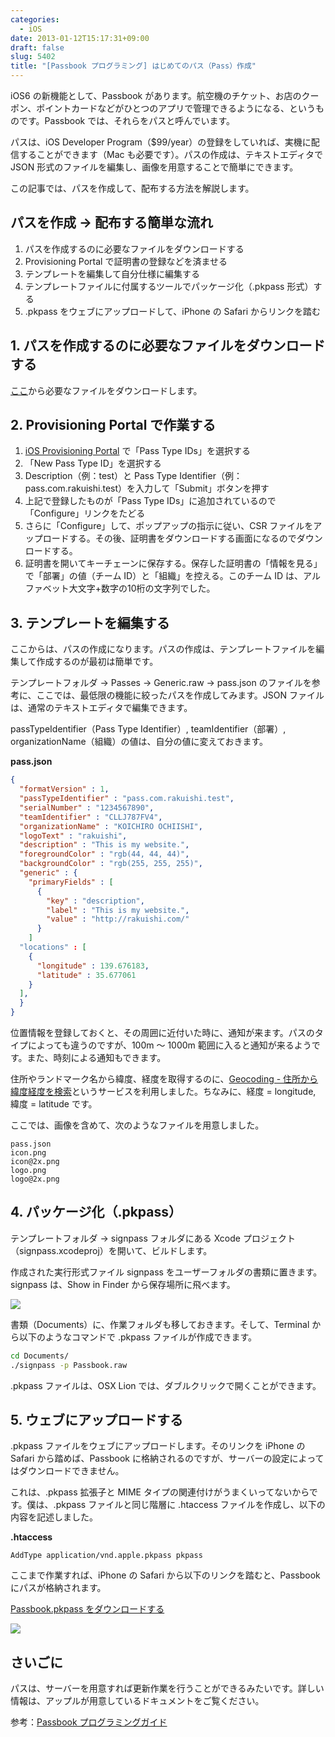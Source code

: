 ```yaml
---
categories:
  - iOS
date: 2013-01-12T15:17:31+09:00
draft: false
slug: 5402
title: "[Passbook プログラミング] はじめてのパス（Pass）作成"
---
```


iOS6 の新機能として、Passbook があります。航空機のチケット、お店のクーポン、ポイントカードなどがひとつのアプリで管理できるようになる、というものです。Passbook では、それらをパスと呼んでいます。

パスは、iOS Developer Program（$99/year）の登録をしていれば、実機に配信することができます（Mac も必要です）。パスの作成は、テキストエディタで JSON 形式のファイルを編集し、画像を用意することで簡単にできます。

この記事では、パスを作成して、配布する方法を解説します。

## パスを作成 → 配布する簡単な流れ

1. パスを作成するのに必要なファイルをダウンロードする
1. Provisioning Portal で証明書の登録などを済ませる
1. テンプレートを編集して自分仕様に編集する
1. テンプレートファイルに付属するツールでパッケージ化（.pkpass 形式）する
1. .pkpass をウェブにアップロードして、iPhone の Safari からリンクを踏む

## 1. パスを作成するのに必要なファイルをダウンロードする

[ここ](https://developer.apple.com/downloads/index.action?name=Passbook)から必要なファイルをダウンロードします。

## 2. Provisioning Portal で作業する

1. [iOS Provisioning Portal](https://developer.apple.com/ios/manage/passtypeids/index.action) で「Pass Type IDs」を選択する
1. 「New Pass Type ID」を選択する
1. Description（例：test）と Pass Type Identifier（例：pass.com.rakuishi.test）を入力して「Submit」ボタンを押す
1. 上記で登録したものが「Pass Type IDs」に追加されているので「Configure」リンクをたどる
1. さらに「Configure」して、ポップアップの指示に従い、CSR ファイルをアップロードする。その後、証明書をダウンロードする画面になるのでダウンロードする。
1. 証明書を開いてキーチェーンに保存する。保存した証明書の「情報を見る」で「部署」の値（チーム ID）と「組織」を控える。このチーム ID は、アルファベット大文字+数字の10桁の文字列でした。

## 3. テンプレートを編集する

ここからは、パスの作成になります。パスの作成は、テンプレートファイルを編集して作成するのが最初は簡単です。

テンプレートフォルダ → Passes → Generic.raw → pass.json のファイルを参考に、ここでは、最低限の機能に絞ったパスを作成してみます。JSON ファイルは、通常のテキストエディタで編集できます。

passTypeIdentifier（Pass Type Identifier）, teamIdentifier（部署）, organizationName（組織）の値は、自分の値に変えておきます。

**pass.json**

```json
{
  "formatVersion" : 1,
  "passTypeIdentifier" : "pass.com.rakuishi.test",
  "serialNumber" : "1234567890",
  "teamIdentifier" : "CLLJ787FV4",
  "organizationName" : "KOICHIRO OCHIISHI",
  "logoText" : "rakuishi",
  "description" : "This is my website.",
  "foregroundColor" : "rgb(44, 44, 44)",
  "backgroundColor" : "rgb(255, 255, 255)",
  "generic" : {
    "primaryFields" : [
      {
        "key" : "description",
        "label" : "This is my website.",
        "value" : "http://rakuishi.com/"
      }
    ]
  "locations" : [
    {
      "longitude" : 139.676183,
      "latitude" : 35.677061
    }
  ],
  }
}
```

位置情報を登録しておくと、その周囲に近付いた時に、通知が来ます。パスのタイプによっても違うのですが、100m 〜 1000m 範囲に入ると通知が来るようです。また、時刻による通知もできます。

住所やランドマーク名から緯度、経度を取得するのに、[Geocoding - 住所から緯度経度を検索](http://www.geocoding.jp/)というサービスを利用しました。ちなみに、経度 = longitude, 緯度 = latitude です。

ここでは、画像を含めて、次のようなファイルを用意しました。

```
pass.json
icon.png
icon@2x.png
logo.png
logo@2x.png
```

## 4. パッケージ化（.pkpass）

テンプレートフォルダ → signpass フォルダにある Xcode プロジェクト（signpass.xcodeproj）を開いて、ビルドします。

作成された実行形式ファイル signpass をユーザーフォルダの書類に置きます。signpass は、Show in Finder から保存場所に飛べます。

![](/images/2013/01/5402_1.png)

書類（Documents）に、作業フォルダも移しておきます。そして、Terminal から以下のようなコマンドで .pkpass ファイルが作成できます。

```bash
cd Documents/
./signpass -p Passbook.raw
```

.pkpass ファイルは、OSX Lion では、ダブルクリックで開くことができます。

## 5. ウェブにアップロードする

.pkpass ファイルをウェブにアップロードします。そのリンクを iPhone の Safari から踏めば、Passbook に格納されるのですが、サーバーの設定によってはダウンロードできません。

これは、.pkpass 拡張子と MIME タイプの関連付けがうまくいってないからです。僕は、.pkpass ファイルと同じ階層に .htaccess ファイルを作成し、以下の内容を記述しました。

**.htaccess**

```
AddType application/vnd.apple.pkpass pkpass
```

ここまで作業すれば、iPhone の Safari から以下のリンクを踏むと、Passbook にパスが格納されます。

[Passbook.pkpass をダウンロードする](http://develop.rakuishi.com/download/passbook.pkpass)

![](/images/2013/01/5402_2.png)

## さいごに

パスは、サーバーを用意すれば更新作業を行うことができるみたいです。詳しい情報は、アップルが用意しているドキュメントをご覧ください。

参考：[Passbook プログラミングガイド](https://developer.apple.com/jp/devcenter/ios/library/documentation/PassKit_PG.pdf)
